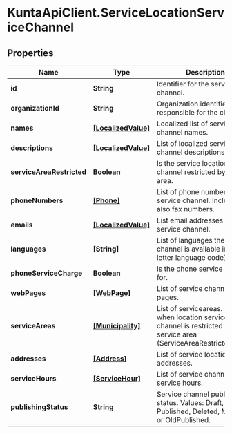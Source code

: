 # KuntaApiClient.ServiceLocationServiceChannel

## Properties
Name | Type | Description | Notes
------------ | ------------- | ------------- | -------------
**id** | **String** | Identifier for the service channel. | [optional] 
**organizationId** | **String** | Organization identifier responsible for the channel. | [optional] 
**names** | [**[LocalizedValue]**](LocalizedValue.md) | Localized list of service channel names. | [optional] 
**descriptions** | [**[LocalizedValue]**](LocalizedValue.md) | List of localized service channel descriptions. | [optional] 
**serviceAreaRestricted** | **Boolean** | Is the service location channel restricted by service area. | [optional] 
**phoneNumbers** | [**[Phone]**](Phone.md) | List of phone numbers for the service channel. Includes also fax numbers. | [optional] 
**emails** | [**[LocalizedValue]**](LocalizedValue.md) | List email addresses for the service channel. | [optional] 
**languages** | **[String]** | List of languages the service channel is available in (two letter language code). | [optional] 
**phoneServiceCharge** | **Boolean** | Is the phone service charged for. | [optional] 
**webPages** | [**[WebPage]**](WebPage.md) | List of service channel web pages. | [optional] 
**serviceAreas** | [**[Municipality]**](Municipality.md) | List of serviceareas. Used when location service channel is restricted by service area (ServiceAreaRestricted&#x3D;true). | [optional] 
**addresses** | [**[Address]**](Address.md) | List of service location addresses. | [optional] 
**serviceHours** | [**[ServiceHour]**](ServiceHour.md) | List of service channel service hours. | [optional] 
**publishingStatus** | **String** | Service channel publishing status. Values: Draft, Published, Deleted, Modified or OldPublished. | [optional] 


